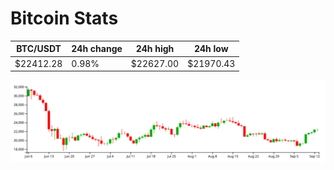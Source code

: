 # Bitcoin Stats

BTC/USDT|24h change|24h high|24h low|
|---|---|---|---|
|$22412.28|0.98%|$22627.00|$21970.43|

<img src="./chart.svg">

